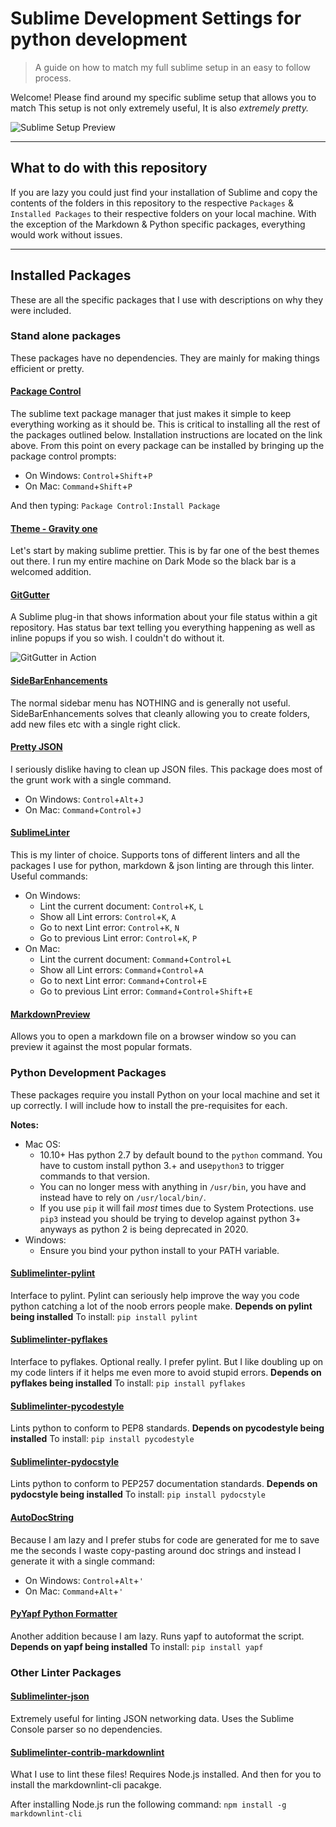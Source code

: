 # Sublime Development Settings for python development

>A guide on how to match my full sublime setup in an easy to follow process.

Welcome! Please find around my specific sublime setup that allows you to match
This setup is not only extremely useful, It is also *extremely pretty.*
<!-- markdownlint-disable MD013 -->
![Sublime Setup Preview](https://packagecontrol.io/readmes/img/0d63060a39000f2691d757a8a448e071ba534579.jpg)
<!-- markdownlint-enable MD013 -->

---

## What to do with this repository

If you are lazy you could just find your installation of Sublime and copy the contents
of the folders in this repository to the respective `Packages` & `Installed Packages`
to their respective folders on your local machine. With the exception of the
Markdown & Python specific packages, everything would work without issues.

---

## Installed Packages

These are all the specific packages that I use with descriptions on why they
were included.

### Stand alone packages

These packages have no dependencies. They are mainly for making things efficient
or pretty.

#### [Package Control](https://packagecontrol.io/installation)

The sublime text package manager that just makes it simple to keep everything
working as it should be. This is critical to installing all the rest of the
packages outlined below. Installation instructions are located on the link above.
From this point on every package can be installed by bringing up the
package control prompts:

* On Windows:  `Control`+`Shift`+`P`
* On Mac: `Command`+`Shift`+`P`

And then typing: `Package Control:Install Package`

#### [Theme - Gravity one](https://packagecontrol.io/packages/Theme%20-%20Gravity)

Let's start by making sublime prettier. This is by far one of the best themes
out there. I run my entire machine on Dark Mode so the black bar is a welcomed
addition.

#### [GitGutter](https://packagecontrol.io/packages/GitGutter)

A Sublime plug-in that shows information about your file status within a git
repository. Has status bar text telling you everything happening as well as
inline popups if you so wish. I couldn't do without it.

![GitGutter in Action](https://packagecontrol.io/readmes/img/3f3140ad6c5c6269f71c23233bf47b7d17350cfc.gif)

#### [SideBarEnhancements](https://packagecontrol.io/packages/SideBarEnhancements)

The normal sidebar menu has NOTHING and is generally not useful. SideBarEnhancements
solves that cleanly allowing you to create folders, add new files etc with a
single right click.

#### [Pretty JSON](https://packagecontrol.io/packages/Pretty%20JSON)

I seriously dislike having to clean up JSON files. This package does most of the
grunt work with a single command.

* On Windows: `Control`+`Alt`+`J`
* On Mac: `Command`+`Control`+`J`

#### [SublimeLinter](https://packagecontrol.io/packages/SublimeLinter)

This is my linter of choice. Supports tons of different linters and all the
packages I use for python, markdown & json linting are through this linter.
Useful commands:

* On Windows:
  * Lint the current document: `Control`+`K`, `L`
  * Show all Lint errors: `Control`+`K`, `A`
  * Go to next Lint error: `Control`+`K`, `N`
  * Go to previous Lint error: `Control`+`K`, `P`
* On Mac:
  * Lint the current document: `Command`+`Control`+`L`
  * Show all Lint errors: `Command`+`Control`+`A`
  * Go to next Lint error: `Command`+`Control`+`E`
  * Go to previous Lint error: `Command`+`Control`+`Shift`+`E`

#### [MarkdownPreview](https://packagecontrol.io/packages/MarkdownPreview)

Allows you to open a markdown file on a browser window so you can preview it
against the most popular formats.

### Python Development Packages

These packages require you install Python on your local machine and set it up
correctly. I will include how to install the pre-requisites for each.

**Notes:**

* Mac OS:
  * 10.10+ Has python 2.7 by default bound to the `python` command. You have to
  custom install python 3.+ and use`python3` to trigger commands to that version.
  * You can no longer mess with anything in `/usr/bin`, you have and instead
  have to rely on `/usr/local/bin/`.
  * If you use `pip` it will fail *most* times due to System Protections. use
  `pip3` instead you should be trying to develop against python 3+ anyways as
  python 2 is being deprecated in 2020.
* Windows:
  * Ensure you bind your python install to your PATH variable.

#### [Sublimelinter-pylint](https://packagecontrol.io/packages/SublimeLinter-pylint)

Interface to pylint. Pylint can seriously help improve the way you code python
catching a lot of the noob errors people make. **Depends on pylint being installed**
To install: `pip install pylint`

#### [Sublimelinter-pyflakes](https://packagecontrol.io/packages/SublimeLinter-pyflakes)

Interface to pyflakes. Optional really. I prefer pylint. But I like doubling up
on my code linters if it helps me even more to avoid stupid errors. **Depends on
pyflakes being installed**
To install: `pip install pyflakes`

#### [Sublimelinter-pycodestyle](https://packagecontrol.io/packages/SublimeLinter-pycodestyle)

Lints python to conform to PEP8 standards. **Depends on pycodestyle being installed**
To install: `pip install pycodestyle`

#### [Sublimelinter-pydocstyle](https://packagecontrol.io/packages/SublimeLinter-pydocstyle)

Lints python to conform to PEP257 documentation standards. **Depends on pydocstyle
being installed**
To install: `pip install pydocstyle`

#### [AutoDocString](https://packagecontrol.io/packages/AutoDocstring)

Because I am lazy and I prefer stubs for code are generated for me to save me
the seconds I waste copy-pasting around doc strings and instead I generate it
with a single command:

* On Windows: `Control`+`Alt`+`'`
* On Mac: `Command`+`Alt`+`'`

#### [PyYapf Python Formatter](https://packagecontrol.io/packages/PyYapf%20Python%20Formatter)

Another addition because I am lazy. Runs yapf to autoformat the script. **Depends
on yapf being installed**
To install: `pip install yapf`

### Other Linter Packages

#### [Sublimelinter-json](https://packagecontrol.io/packages/SublimeLinter-json)

Extremely useful for linting JSON networking data. Uses the Sublime Console parser
so no dependencies.

#### [Sublimelinter-contrib-markdownlint](https://packagecontrol.io/packages/SublimeLinter-contrib-markdownlint)

What I use to lint these files! Requires Node.js installed. And then for you to
install the markdownlint-cli pacakge.

After installing Node.js run the following command: `npm install -g markdownlint-cli`
